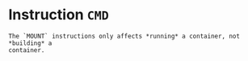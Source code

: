 # Instruction `CMD`


```admonish important title="Build-time instruction"
The `MOUNT` instructions only affects *running* a container, not *building* a
container.
```
